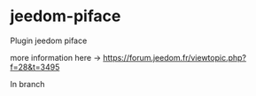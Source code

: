 jeedom-piface
=============

Plugin jeedom piface

more information here -> https://forum.jeedom.fr/viewtopic.php?f=28&t=3495

In branch
